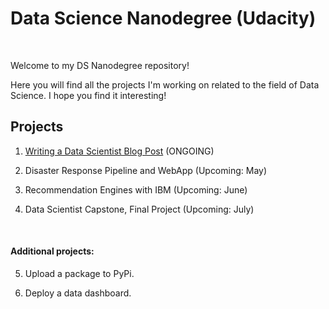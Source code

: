 # Data Science Nanodegree (Udacity)

<br>

Welcome to my DS Nanodegree repository!

Here you will find all the projects I'm working on related to the field of Data Science. I hope you find it interesting!
<br>

## Projects 

1. [Writing a Data Scientist Blog Post](https://github.com/MartaBallesterB/Data-Scientist-Nanodegree/tree/main/Writing%20a%20Data%20Scientist%20Blog%20Post) (ONGOING)

2. Disaster Response Pipeline and WebApp (Upcoming: May)

3. Recommendation Engines with IBM (Upcoming: June)

4. Data Scientist Capstone, Final Project (Upcoming: July)

<br>

#### Additional projects:

5. Upload a package to PyPi.

6. Deploy a data dashboard.
